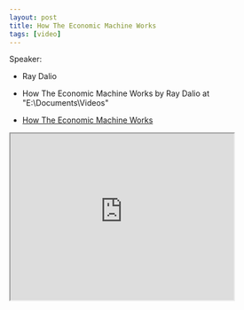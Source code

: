 ```yaml
---
layout: post
title: How The Economic Machine Works 
tags: [video]
---
```


Speaker:

- Ray Dalio

- How The Economic Machine Works by Ray Dalio at "E:\Documents\Videos"
- [How The Economic Machine Works](https://www.youtube.com/watch?v=PHe0bXAIuk0)

<!--more-->

<iframe width="80%" height="300px" src="https://www.youtube.com/embed/PHe0bXAIuk0">
</iframe>
